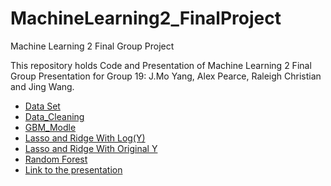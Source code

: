 # MachineLearning2_FinalProject
Machine Learning 2 Final Group Project

This repository holds Code and Presentation of Machine Learning 2 Final Group Presentation for Group 19: J.Mo Yang, Alex Pearce, Raleigh Christian and Jing Wang. 
* [Data Set](https://www.kaggle.com/datasets/hudsonstuck/stockx-data-contest)
* [Data_Cleaning](stockx_datacleaning.R)
* [GBM_Modle](GBM_Models.R)
* [Lasso and Ridge With Log(Y)](ML_Final_Log(y)_(1).R)
* [Lasso and Ridge With Original Y](ML_Final_Nolog.R)
* [Random Forest](RFcode.R) 
* [Link to the presentation](https://docs.google.com/presentation/d/1582SS_4qFDwfqr2Oub0wCa0TMDuN51RTOH_N72dEvDM/edit?usp=sharing)
